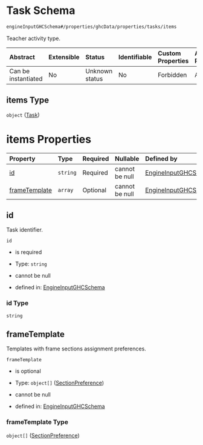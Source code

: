 # Task Schema

```txt
engineInputGHCSchema#/properties/ghcData/properties/tasks/items
```

Teacher activity type.

| Abstract            | Extensible | Status         | Identifiable | Custom Properties | Additional Properties | Access Restrictions | Defined In                                                        |
| :------------------ | :--------- | :------------- | :----------- | :---------------- | :-------------------- | :------------------ | :---------------------------------------------------------------- |
| Can be instantiated | No         | Unknown status | No           | Forbidden         | Allowed               | none                | [ghc.schema.json*](../out/ghc.schema.json "open original schema") |

## items Type

`object` ([Task](ghc-properties-ghcdata-properties-tasks-task.md))

# items Properties

| Property                        | Type     | Required | Nullable       | Defined by                                                                                                                                                            |
| :------------------------------ | :------- | :------- | :------------- | :-------------------------------------------------------------------------------------------------------------------------------------------------------------------- |
| [id](#id)                       | `string` | Required | cannot be null | [EngineInputGHCSchema](ghc-properties-ghcdata-properties-tasks-task-properties-id.md "engineInputGHCSchema#/properties/ghcData/properties/tasks/items/properties/id") |
| [frameTemplate](#frametemplate) | `array`  | Optional | cannot be null | [EngineInputGHCSchema](ghc-definitions-frametemplate.md "engineInputGHCSchema#/properties/ghcData/properties/tasks/items/properties/frameTemplate")                   |

## id

Task identifier.

`id`

*   is required

*   Type: `string`

*   cannot be null

*   defined in: [EngineInputGHCSchema](ghc-properties-ghcdata-properties-tasks-task-properties-id.md "engineInputGHCSchema#/properties/ghcData/properties/tasks/items/properties/id")

### id Type

`string`

## frameTemplate

Templates with frame sections assignment preferences.

`frameTemplate`

*   is optional

*   Type: `object[]` ([SectionPreference](ghc-definitions-frametemplate-sectionpreference.md))

*   cannot be null

*   defined in: [EngineInputGHCSchema](ghc-definitions-frametemplate.md "engineInputGHCSchema#/properties/ghcData/properties/tasks/items/properties/frameTemplate")

### frameTemplate Type

`object[]` ([SectionPreference](ghc-definitions-frametemplate-sectionpreference.md))

